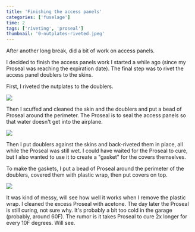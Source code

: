 ```yaml
---
title: 'Finishing the access panels'
categories: ['fuselage']
time: 2
tags: ['riveting', 'proseal']
thumbnail: '0-nutplates-riveted.jpeg'
---
```


After another long break, did a bit of work on access panels.

<!-- more -->

I decided to finish the access panels work I started a while ago (since my Proseal was reaching the expiration date). The final step was to rivet the access panel doublers to the skins. 

First, I riveted the nutplates to the doublers.

![](0-nutplates-riveted.jpeg)

Then I scuffed and cleaned the skin and the doublers and put a bead of Proseal around the perimeter. The Proseal is to seal the access panels so that water doesn't get into the airplane.

![](1-proseal-applied.jpeg)

Then I put doublers against the skins and back-riveted them in place, all while the Proseal was still wet. I could have waited for the Proseal to cure, but I also wanted to use it to create a "gasket" for the covers themselves. 

To make the gaskets, I put a bead of Proseal around the perimeter of the doublers, covered them with plastic wrap, then put covers on top.

![](2-panels-riveted.jpeg)

It was kind of messy, will see how well it works when I remove the plastic wrap. I cleaned the excess Proseal with acetone. The day later the Proseal is still curing, not sure why. It's probably a bit too cold in the garage (probably, around 60F). The rumor is it takes Proseal to cure 2x longer for every 10F degrees. Will see.